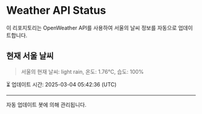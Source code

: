 
# Weather API Status

이 리포지토리는 OpenWeather API를 사용하여 서울의 날씨 정보를 자동으로 업데이트합니다.

## 현재 서울 날씨
> 서울의 현재 날씨: light rain, 온도: 1.76°C, 습도: 100%

⏳ 업데이트 시간: 2025-03-04 05:42:36 (UTC)

---
자동 업데이트 봇에 의해 관리됩니다.
